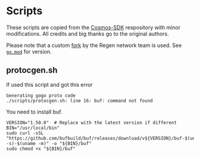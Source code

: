 # Scripts

These scripts are copied from the [Cosmos-SDK](https://github.com/cosmos/cosmos-sdk/tree/v0.42.1/scripts) respository 
with minor modifications. All credits and big thanks go to the original authors.

Please note that a custom [fork](github.com/regen-network/protobuf) by the Regen network team is used.
See [`go.mod`](../go.mod) for version.

## protocgen.sh

If used this script and got this error 

```shell
Generating gogo proto code
./scripts/protocgen.sh: line 16: buf: command not found
```

You need to install buf.

```shell
VERSION="1.50.0"  # Replace with the latest version if different
BIN="/usr/local/bin"
sudo curl -sSL "https://github.com/bufbuild/buf/releases/download/v${VERSION}/buf-$(uname -s)-$(uname -m)" -o "${BIN}/buf"
sudo chmod +x "${BIN}/buf"
```

